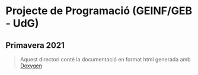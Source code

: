 # Projecte de Programació (GEINF/GEB - UdG)

## Primavera 2021

> Aquest directori conté la documentació en format html generada amb [Doxygen](http://www.doxygen.nl/)
